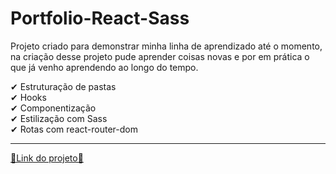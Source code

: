 # Portfolio-React-Sass

Projeto criado para demonstrar minha linha de aprendizado até o momento, na criação desse projeto pude aprender coisas novas e por em prática o que já venho aprendendo ao longo do tempo.

✔ Estruturação de pastas  <br>
✔ Hooks <br>
✔ Componentização <br> 
✔ Estilização com Sass <br>
✔ Rotas com react-router-dom <br>
<hr>
<a href="https://alanmoreira13.github.io/portfolio-deploy/">🔗Link do projeto🔗</a>
        
